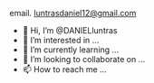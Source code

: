 
email. luntrasdaniel12@gmail.com
- 👋 Hi, I’m @DANIELluntras
- 👀 I’m interested in ...
- 🌱 I’m currently learning ...
- 💞️ I’m looking to collaborate on ...
- 📫 How to reach me ...

<!---
DANIELluntras/DANIELluntras is a ✨ special ✨ repository because its `README.md` (this file) 
